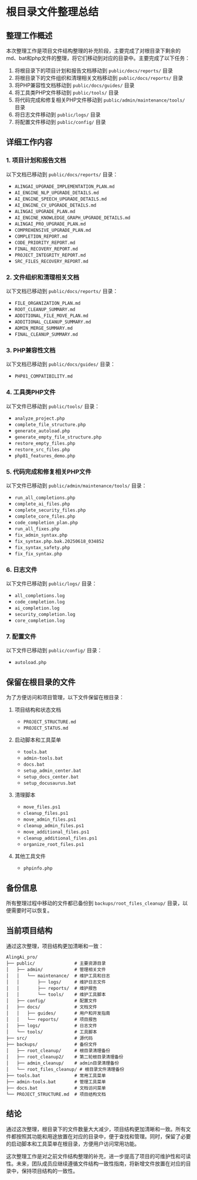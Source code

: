 # 根目录文件整理总结

## 整理工作概述

本次整理工作是项目文件结构整理的补充阶段，主要完成了对根目录下剩余的md、bat和php文件的整理，将它们移动到对应的目录中。主要完成了以下任务：

1. 将根目录下的项目计划和报告文档移动到 `public/docs/reports/` 目录
2. 将根目录下的文件组织和清理相关文档移动到 `public/docs/reports/` 目录
3. 将PHP兼容性文档移动到 `public/docs/guides/` 目录
4. 将工具类PHP文件移动到 `public/tools/` 目录
5. 将代码完成和修复相关PHP文件移动到 `public/admin/maintenance/tools/` 目录
6. 将日志文件移动到 `public/logs/` 目录
7. 将配置文件移动到 `public/config/` 目录

## 详细工作内容

### 1. 项目计划和报告文档

以下文档已移动到 `public/docs/reports/` 目录：

- `ALINGAI_UPGRADE_IMPLEMENTATION_PLAN.md`
- `AI_ENGINE_NLP_UPGRADE_DETAILS.md`
- `AI_ENGINE_SPEECH_UPGRADE_DETAILS.md`
- `AI_ENGINE_CV_UPGRADE_DETAILS.md`
- `ALINGAI_UPGRADE_PLAN.md`
- `AI_ENGINE_KNOWLEDGE_GRAPH_UPGRADE_DETAILS.md`
- `ALINGAI_PRO_UPGRADE_PLAN.md`
- `COMPREHENSIVE_UPGRADE_PLAN.md`
- `COMPLETION_REPORT.md`
- `CODE_PRIORITY_REPORT.md`
- `FINAL_RECOVERY_REPORT.md`
- `PROJECT_INTEGRITY_REPORT.md`
- `SRC_FILES_RECOVERY_REPORT.md`

### 2. 文件组织和清理相关文档

以下文档已移动到 `public/docs/reports/` 目录：

- `FILE_ORGANIZATION_PLAN.md`
- `ROOT_CLEANUP_SUMMARY.md`
- `ADDITIONAL_FILE_MOVE_PLAN.md`
- `ADDITIONAL_CLEANUP_SUMMARY.md`
- `ADMIN_MERGE_SUMMARY.md`
- `FINAL_CLEANUP_SUMMARY.md`

### 3. PHP兼容性文档

以下文档已移动到 `public/docs/guides/` 目录：

- `PHP81_COMPATIBILITY.md`

### 4. 工具类PHP文件

以下文件已移动到 `public/tools/` 目录：

- `analyze_project.php`
- `complete_file_structure.php`
- `generate_autoload.php`
- `generate_empty_file_structure.php`
- `restore_empty_files.php`
- `restore_src_files.php`
- `php81_features_demo.php`

### 5. 代码完成和修复相关PHP文件

以下文件已移动到 `public/admin/maintenance/tools/` 目录：

- `run_all_completions.php`
- `complete_ai_files.php`
- `complete_security_files.php`
- `complete_core_files.php`
- `code_completion_plan.php`
- `run_all_fixes.php`
- `fix_admin_syntax.php`
- `fix_syntax.php.bak.20250618_034852`
- `fix_syntax_safety.php`
- `fix_fix_syntax.php`

### 6. 日志文件

以下文件已移动到 `public/logs/` 目录：

- `all_completions.log`
- `code_completion.log`
- `ai_completion.log`
- `security_completion.log`
- `core_completion.log`

### 7. 配置文件

以下文件已移动到 `public/config/` 目录：

- `autoload.php`

## 保留在根目录的文件

为了方便访问和项目管理，以下文件保留在根目录：

1. 项目结构和状态文档
   - `PROJECT_STRUCTURE.md`
   - `PROJECT_STATUS.md`

2. 启动脚本和工具菜单
   - `tools.bat`
   - `admin-tools.bat`
   - `docs.bat`
   - `setup_admin_center.bat`
   - `setup_docs_center.bat`
   - `setup_docusaurus.bat`

3. 清理脚本
   - `move_files.ps1`
   - `cleanup_files.ps1`
   - `move_admin_files.ps1`
   - `cleanup_admin_files.ps1`
   - `move_additional_files.ps1`
   - `cleanup_additional_files.ps1`
   - `organize_root_files.ps1`

4. 其他工具文件
   - `phpinfo.php`

## 备份信息

所有整理过程中移动的文件都已备份到 `backups/root_files_cleanup/` 目录，以便需要时可以恢复。

## 当前项目结构

通过这次整理，项目结构更加清晰和一致：

```
AlingAi_pro/
├── public/               # 主要资源目录
│   ├── admin/            # 管理相关文件
│   │   └── maintenance/  # 维护工具和日志
│   │       ├── logs/     # 维护日志文件
│   │       ├── reports/  # 维护报告
│   │       └── tools/    # 维护工具脚本
│   ├── config/           # 配置文件
│   ├── docs/             # 文档文件
│   │   ├── guides/       # 用户和开发指南
│   │   └── reports/      # 项目报告
│   ├── logs/             # 日志文件
│   └── tools/            # 工具脚本
├── src/                  # 源代码
├── backups/              # 备份文件
│   ├── root_cleanup/     # 根目录清理备份
│   ├── root_cleanup2/    # 第二轮根目录清理备份
│   ├── admin_cleanup/    # admin目录清理备份
│   └── root_files_cleanup/ # 根目录文件清理备份
├── tools.bat             # 常用工具菜单
├── admin-tools.bat       # 管理工具菜单
├── docs.bat              # 文档访问菜单
└── PROJECT_STRUCTURE.md  # 项目结构文档
```

## 结论

通过这次整理，根目录下的文件数量大大减少，项目结构更加清晰和一致。所有文件都按照其功能和用途放置在对应的目录中，便于查找和管理。同时，保留了必要的启动脚本和工具菜单在根目录，方便用户访问常用功能。

这次整理工作是对之前文件结构整理的补充，进一步提高了项目的可维护性和可读性。未来，团队成员应继续遵循文件结构一致性指南，将新增文件放置在对应的目录中，保持项目结构的一致性。 